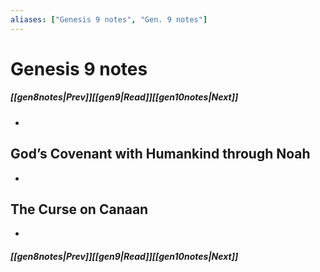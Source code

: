 ```yaml
---
aliases: ["Genesis 9 notes", "Gen. 9 notes"]
---
```

# Genesis 9 notes
##### <span class=arrow-left></span>[[gen8notes|Prev]]<span class=navigation-separator></span>[[gen9|Read]]<span class=navigation-separator></span>[[gen10notes|Next]]<span class=arrow-right></span>
- 
## God’s Covenant with Humankind through Noah
- 
## The Curse on Canaan
- 
##### <span class=arrow-left></span>[[gen8notes|Prev]]<span class=navigation-separator></span>[[gen9|Read]]<span class=navigation-separator></span>[[gen10notes|Next]]<span class=arrow-right></span>